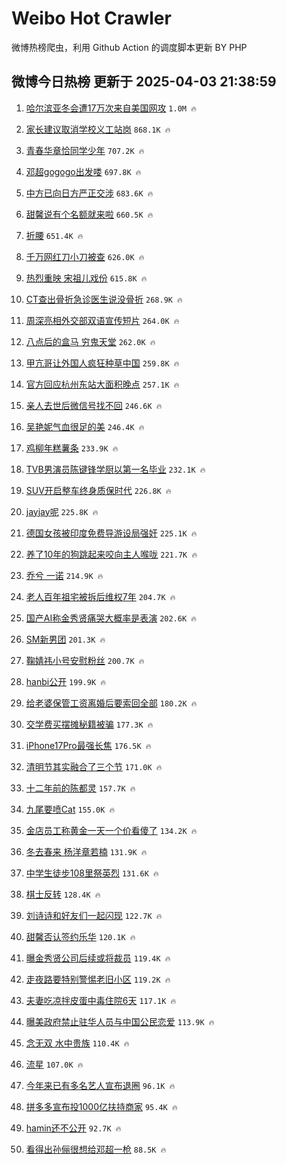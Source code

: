 # Weibo Hot Crawler 



微博热榜爬虫，利用 Github Action 的调度脚本更新 BY PHP 


## 微博今日热榜 更新于 2025-04-03 21:38:59 
1. [哈尔滨亚冬会遭17万次来自美国网攻](https://s.weibo.com/weibo?q=%23%E5%93%88%E5%B0%94%E6%BB%A8%E4%BA%9A%E5%86%AC%E4%BC%9A%E9%81%AD17%E4%B8%87%E6%AC%A1%E6%9D%A5%E8%87%AA%E7%BE%8E%E5%9B%BD%E7%BD%91%E6%94%BB%23&t=31&band_rank=1&Refer=top) `1.0M 🔥` 

1. [家长建议取消学校义工站岗](https://s.weibo.com/weibo?q=%23%E5%AE%B6%E9%95%BF%E5%BB%BA%E8%AE%AE%E5%8F%96%E6%B6%88%E5%AD%A6%E6%A0%A1%E4%B9%89%E5%B7%A5%E7%AB%99%E5%B2%97%23&t=31&band_rank=2&Refer=top) `868.1K 🔥` 

1. [青春华章恰同学少年](https://s.weibo.com/weibo?q=%23%E9%9D%92%E6%98%A5%E5%8D%8E%E7%AB%A0%E6%81%B0%E5%90%8C%E5%AD%A6%E5%B0%91%E5%B9%B4%23&t=31&band_rank=3&Refer=top) `707.2K 🔥` 

1. [邓超gogogo出发喽](https://s.weibo.com/weibo?q=%23%E9%82%93%E8%B6%85gogogo%E5%87%BA%E5%8F%91%E5%96%BD%23&t=31&band_rank=4&Refer=top) `697.8K 🔥` 

1. [中方已向日方严正交涉](https://s.weibo.com/weibo?q=%23%E4%B8%AD%E6%96%B9%E5%B7%B2%E5%90%91%E6%97%A5%E6%96%B9%E4%B8%A5%E6%AD%A3%E4%BA%A4%E6%B6%89%23&t=31&band_rank=5&Refer=top) `683.6K 🔥` 

1. [甜馨说有个名额就来啦](https://s.weibo.com/weibo?q=%23%E7%94%9C%E9%A6%A8%E8%AF%B4%E6%9C%89%E4%B8%AA%E5%90%8D%E9%A2%9D%E5%B0%B1%E6%9D%A5%E5%95%A6%23&t=31&band_rank=6&Refer=top) `660.5K 🔥` 

1. [折腰](https://s.weibo.com/weibo?q=%E6%8A%98%E8%85%B0&t=31&band_rank=7&Refer=top) `651.4K 🔥` 

1. [千万网红刀小刀被查](https://s.weibo.com/weibo?q=%23%E5%8D%83%E4%B8%87%E7%BD%91%E7%BA%A2%E5%88%80%E5%B0%8F%E5%88%80%E8%A2%AB%E6%9F%A5%23&t=31&band_rank=8&Refer=top) `626.0K 🔥` 

1. [热烈重映 宋祖儿戏份](https://s.weibo.com/weibo?q=%E7%83%AD%E7%83%88%E9%87%8D%E6%98%A0%20%E5%AE%8B%E7%A5%96%E5%84%BF%E6%88%8F%E4%BB%BD&t=31&band_rank=9&Refer=top) `615.8K 🔥` 

1. [CT查出骨折急诊医生说没骨折](https://s.weibo.com/weibo?q=%23CT%E6%9F%A5%E5%87%BA%E9%AA%A8%E6%8A%98%E6%80%A5%E8%AF%8A%E5%8C%BB%E7%94%9F%E8%AF%B4%E6%B2%A1%E9%AA%A8%E6%8A%98%23&t=31&band_rank=10&Refer=top) `268.9K 🔥` 

1. [周深亮相外交部双语宣传短片](https://s.weibo.com/weibo?q=%23%E5%91%A8%E6%B7%B1%E4%BA%AE%E7%9B%B8%E5%A4%96%E4%BA%A4%E9%83%A8%E5%8F%8C%E8%AF%AD%E5%AE%A3%E4%BC%A0%E7%9F%AD%E7%89%87%23&t=31&band_rank=11&Refer=top) `264.0K 🔥` 

1. [八点后的盒马 穷鬼天堂](https://s.weibo.com/weibo?q=%E5%85%AB%E7%82%B9%E5%90%8E%E7%9A%84%E7%9B%92%E9%A9%AC%20%E7%A9%B7%E9%AC%BC%E5%A4%A9%E5%A0%82&t=31&band_rank=12&Refer=top) `262.0K 🔥` 

1. [甲亢哥让外国人疯狂种草中国](https://s.weibo.com/weibo?q=%E7%94%B2%E4%BA%A2%E5%93%A5%E8%AE%A9%E5%A4%96%E5%9B%BD%E4%BA%BA%E7%96%AF%E7%8B%82%E7%A7%8D%E8%8D%89%E4%B8%AD%E5%9B%BD&t=31&band_rank=13&Refer=top) `259.8K 🔥` 

1. [官方回应杭州东站大面积晚点](https://s.weibo.com/weibo?q=%23%E5%AE%98%E6%96%B9%E5%9B%9E%E5%BA%94%E6%9D%AD%E5%B7%9E%E4%B8%9C%E7%AB%99%E5%A4%A7%E9%9D%A2%E7%A7%AF%E6%99%9A%E7%82%B9%23&t=31&band_rank=14&Refer=top) `257.1K 🔥` 

1. [亲人去世后微信号找不回](https://s.weibo.com/weibo?q=%23%E4%BA%B2%E4%BA%BA%E5%8E%BB%E4%B8%96%E5%90%8E%E5%BE%AE%E4%BF%A1%E5%8F%B7%E6%89%BE%E4%B8%8D%E5%9B%9E%23&t=31&band_rank=15&Refer=top) `246.6K 🔥` 

1. [吴艳妮气血很足的美](https://s.weibo.com/weibo?q=%23%E5%90%B4%E8%89%B3%E5%A6%AE%E6%B0%94%E8%A1%80%E5%BE%88%E8%B6%B3%E7%9A%84%E7%BE%8E%23&t=31&band_rank=16&Refer=top) `246.4K 🔥` 

1. [鸡柳年糕薯条](https://s.weibo.com/weibo?q=%E9%B8%A1%E6%9F%B3%E5%B9%B4%E7%B3%95%E8%96%AF%E6%9D%A1&t=31&band_rank=17&Refer=top) `233.9K 🔥` 

1. [TVB男演员陈键锋学厨以第一名毕业](https://s.weibo.com/weibo?q=%23TVB%E7%94%B7%E6%BC%94%E5%91%98%E9%99%88%E9%94%AE%E9%94%8B%E5%AD%A6%E5%8E%A8%E4%BB%A5%E7%AC%AC%E4%B8%80%E5%90%8D%E6%AF%95%E4%B8%9A%23&t=31&band_rank=18&Refer=top) `232.1K 🔥` 

1. [SUV开启整车终身质保时代](https://s.weibo.com/weibo?q=%23SUV%E5%BC%80%E5%90%AF%E6%95%B4%E8%BD%A6%E7%BB%88%E8%BA%AB%E8%B4%A8%E4%BF%9D%E6%97%B6%E4%BB%A3%23&t=31&band_rank=19&Refer=top) `226.8K 🔥` 

1. [jayjay呢](https://s.weibo.com/weibo?q=jayjay%E5%91%A2&t=31&band_rank=20&Refer=top) `225.8K 🔥` 

1. [德国女孩被印度免费导游设局强奸](https://s.weibo.com/weibo?q=%23%E5%BE%B7%E5%9B%BD%E5%A5%B3%E5%AD%A9%E8%A2%AB%E5%8D%B0%E5%BA%A6%E5%85%8D%E8%B4%B9%E5%AF%BC%E6%B8%B8%E8%AE%BE%E5%B1%80%E5%BC%BA%E5%A5%B8%23&t=31&band_rank=21&Refer=top) `225.1K 🔥` 

1. [养了10年的狗跳起来咬向主人喉咙](https://s.weibo.com/weibo?q=%23%E5%85%BB%E4%BA%8610%E5%B9%B4%E7%9A%84%E7%8B%97%E8%B7%B3%E8%B5%B7%E6%9D%A5%E5%92%AC%E5%90%91%E4%B8%BB%E4%BA%BA%E5%96%89%E5%92%99%23&t=31&band_rank=22&Refer=top) `221.7K 🔥` 

1. [乔兮 一诺](https://s.weibo.com/weibo?q=%E4%B9%94%E5%85%AE%20%E4%B8%80%E8%AF%BA&t=31&band_rank=23&Refer=top) `214.9K 🔥` 

1. [老人百年祖宅被拆后维权7年](https://s.weibo.com/weibo?q=%23%E8%80%81%E4%BA%BA%E7%99%BE%E5%B9%B4%E7%A5%96%E5%AE%85%E8%A2%AB%E6%8B%86%E5%90%8E%E7%BB%B4%E6%9D%837%E5%B9%B4%23&t=31&band_rank=24&Refer=top) `204.7K 🔥` 

1. [国产AI称金秀贤痛哭大概率是表演](https://s.weibo.com/weibo?q=%23%E5%9B%BD%E4%BA%A7AI%E7%A7%B0%E9%87%91%E7%A7%80%E8%B4%A4%E7%97%9B%E5%93%AD%E5%A4%A7%E6%A6%82%E7%8E%87%E6%98%AF%E8%A1%A8%E6%BC%94%23&t=31&band_rank=25&Refer=top) `202.6K 🔥` 

1. [SM新男团](https://s.weibo.com/weibo?q=SM%E6%96%B0%E7%94%B7%E5%9B%A2&t=31&band_rank=26&Refer=top) `201.3K 🔥` 

1. [鞠婧祎小号安慰粉丝](https://s.weibo.com/weibo?q=%23%E9%9E%A0%E5%A9%A7%E7%A5%8E%E5%B0%8F%E5%8F%B7%E5%AE%89%E6%85%B0%E7%B2%89%E4%B8%9D%23&t=31&band_rank=27&Refer=top) `200.7K 🔥` 

1. [hanbi公开](https://s.weibo.com/weibo?q=hanbi%E5%85%AC%E5%BC%80&t=31&band_rank=28&Refer=top) `199.9K 🔥` 

1. [给老婆保管工资离婚后要索回全部](https://s.weibo.com/weibo?q=%23%E7%BB%99%E8%80%81%E5%A9%86%E4%BF%9D%E7%AE%A1%E5%B7%A5%E8%B5%84%E7%A6%BB%E5%A9%9A%E5%90%8E%E8%A6%81%E7%B4%A2%E5%9B%9E%E5%85%A8%E9%83%A8%23&t=31&band_rank=29&Refer=top) `180.2K 🔥` 

1. [交学费买摆摊秘籍被骗](https://s.weibo.com/weibo?q=%23%E4%BA%A4%E5%AD%A6%E8%B4%B9%E4%B9%B0%E6%91%86%E6%91%8A%E7%A7%98%E7%B1%8D%E8%A2%AB%E9%AA%97%23&t=31&band_rank=30&Refer=top) `177.3K 🔥` 

1. [iPhone17Pro最强长焦](https://s.weibo.com/weibo?q=%23iPhone17Pro%E6%9C%80%E5%BC%BA%E9%95%BF%E7%84%A6%23&t=31&band_rank=31&Refer=top) `176.5K 🔥` 

1. [清明节其实融合了三个节](https://s.weibo.com/weibo?q=%23%E6%B8%85%E6%98%8E%E8%8A%82%E5%85%B6%E5%AE%9E%E8%9E%8D%E5%90%88%E4%BA%86%E4%B8%89%E4%B8%AA%E8%8A%82%23&t=31&band_rank=32&Refer=top) `171.0K 🔥` 

1. [十二年前的陈都灵](https://s.weibo.com/weibo?q=%E5%8D%81%E4%BA%8C%E5%B9%B4%E5%89%8D%E7%9A%84%E9%99%88%E9%83%BD%E7%81%B5&t=31&band_rank=33&Refer=top) `157.7K 🔥` 

1. [九尾要喷Cat](https://s.weibo.com/weibo?q=%E4%B9%9D%E5%B0%BE%E8%A6%81%E5%96%B7Cat&t=31&band_rank=34&Refer=top) `155.0K 🔥` 

1. [金店员工称黄金一天一个价看傻了](https://s.weibo.com/weibo?q=%23%E9%87%91%E5%BA%97%E5%91%98%E5%B7%A5%E7%A7%B0%E9%BB%84%E9%87%91%E4%B8%80%E5%A4%A9%E4%B8%80%E4%B8%AA%E4%BB%B7%E7%9C%8B%E5%82%BB%E4%BA%86%23&t=31&band_rank=35&Refer=top) `134.2K 🔥` 

1. [冬去春来 杨洋章若楠](https://s.weibo.com/weibo?q=%E5%86%AC%E5%8E%BB%E6%98%A5%E6%9D%A5%20%E6%9D%A8%E6%B4%8B%E7%AB%A0%E8%8B%A5%E6%A5%A0&t=31&band_rank=36&Refer=top) `131.9K 🔥` 

1. [中学生徒步108里祭英烈](https://s.weibo.com/weibo?q=%23%E4%B8%AD%E5%AD%A6%E7%94%9F%E5%BE%92%E6%AD%A5108%E9%87%8C%E7%A5%AD%E8%8B%B1%E7%83%88%23&t=31&band_rank=37&Refer=top) `131.6K 🔥` 

1. [棋士反转](https://s.weibo.com/weibo?q=%E6%A3%8B%E5%A3%AB%E5%8F%8D%E8%BD%AC&t=31&band_rank=38&Refer=top) `128.4K 🔥` 

1. [刘诗诗和好友们一起闪现](https://s.weibo.com/weibo?q=%23%E5%88%98%E8%AF%97%E8%AF%97%E5%92%8C%E5%A5%BD%E5%8F%8B%E4%BB%AC%E4%B8%80%E8%B5%B7%E9%97%AA%E7%8E%B0%23&t=31&band_rank=39&Refer=top) `122.7K 🔥` 

1. [甜馨否认签约乐华](https://s.weibo.com/weibo?q=%23%E7%94%9C%E9%A6%A8%E5%90%A6%E8%AE%A4%E7%AD%BE%E7%BA%A6%E4%B9%90%E5%8D%8E%23&t=31&band_rank=40&Refer=top) `120.1K 🔥` 

1. [曝金秀贤公司后续或将裁员](https://s.weibo.com/weibo?q=%23%E6%9B%9D%E9%87%91%E7%A7%80%E8%B4%A4%E5%85%AC%E5%8F%B8%E5%90%8E%E7%BB%AD%E6%88%96%E5%B0%86%E8%A3%81%E5%91%98%23&t=31&band_rank=41&Refer=top) `119.4K 🔥` 

1. [走夜路要特别警惕老旧小区](https://s.weibo.com/weibo?q=%E8%B5%B0%E5%A4%9C%E8%B7%AF%E8%A6%81%E7%89%B9%E5%88%AB%E8%AD%A6%E6%83%95%E8%80%81%E6%97%A7%E5%B0%8F%E5%8C%BA&t=31&band_rank=42&Refer=top) `119.2K 🔥` 

1. [夫妻吃凉拌皮蛋中毒住院6天](https://s.weibo.com/weibo?q=%23%E5%A4%AB%E5%A6%BB%E5%90%83%E5%87%89%E6%8B%8C%E7%9A%AE%E8%9B%8B%E4%B8%AD%E6%AF%92%E4%BD%8F%E9%99%A26%E5%A4%A9%23&t=31&band_rank=43&Refer=top) `117.1K 🔥` 

1. [曝美政府禁止驻华人员与中国公民恋爱](https://s.weibo.com/weibo?q=%23%E6%9B%9D%E7%BE%8E%E6%94%BF%E5%BA%9C%E7%A6%81%E6%AD%A2%E9%A9%BB%E5%8D%8E%E4%BA%BA%E5%91%98%E4%B8%8E%E4%B8%AD%E5%9B%BD%E5%85%AC%E6%B0%91%E6%81%8B%E7%88%B1%23&t=31&band_rank=44&Refer=top) `113.9K 🔥` 

1. [念无双 水中贵族](https://s.weibo.com/weibo?q=%E5%BF%B5%E6%97%A0%E5%8F%8C%20%E6%B0%B4%E4%B8%AD%E8%B4%B5%E6%97%8F&t=31&band_rank=45&Refer=top) `110.4K 🔥` 

1. [流星](https://s.weibo.com/weibo?q=%E6%B5%81%E6%98%9F&t=31&band_rank=46&Refer=top) `107.0K 🔥` 

1. [今年来已有多名艺人宣布退圈](https://s.weibo.com/weibo?q=%23%E4%BB%8A%E5%B9%B4%E6%9D%A5%E5%B7%B2%E6%9C%89%E5%A4%9A%E5%90%8D%E8%89%BA%E4%BA%BA%E5%AE%A3%E5%B8%83%E9%80%80%E5%9C%88%23&t=31&band_rank=47&Refer=top) `96.1K 🔥` 

1. [拼多多宣布投1000亿扶持商家](https://s.weibo.com/weibo?q=%23%E6%8B%BC%E5%A4%9A%E5%A4%9A%E5%AE%A3%E5%B8%83%E6%8A%951000%E4%BA%BF%E6%89%B6%E6%8C%81%E5%95%86%E5%AE%B6%23&t=31&band_rank=48&Refer=top) `95.4K 🔥` 

1. [hamin还不公开](https://s.weibo.com/weibo?q=hamin%E8%BF%98%E4%B8%8D%E5%85%AC%E5%BC%80&t=31&band_rank=49&Refer=top) `92.7K 🔥` 

1. [看得出孙俪很想给邓超一枪](https://s.weibo.com/weibo?q=%23%E7%9C%8B%E5%BE%97%E5%87%BA%E5%AD%99%E4%BF%AA%E5%BE%88%E6%83%B3%E7%BB%99%E9%82%93%E8%B6%85%E4%B8%80%E6%9E%AA%23&t=31&band_rank=50&Refer=top) `88.5K 🔥` 

